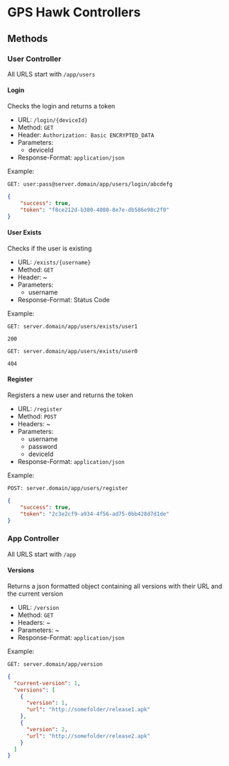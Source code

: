 # GPS Hawk Controllers

## Methods

### User Controller

All URLS start with `/app/users`

#### Login

Checks the login and returns a token

- URL: `/login/{deviceId}`
- Method: `GET`
- Header: `Authorization: Basic ENCRYPTED_DATA`
- Parameters:
    - deviceId
- Response-Format: `application/json`

Example:

```
GET: user:pass@server.domain/app/users/login/abcdefg
```

```json
{
    "success": true,
    "token": "f8ce212d-b380-4080-8e7e-db586e98c2f0"
}
```

#### User Exists

Checks if the user is existing

- URL: `/exists/{username}`
- Method: `GET`
- Header: ~
- Parameters: 
    - username
- Response-Format: Status Code

Example:

```
GET: server.domain/app/users/exists/user1
```

```
200
```

```
GET: server.domain/app/users/exists/user0
```

```
404
```

#### Register

Registers a new user and returns the token

- URL: `/register`
- Method: `POST`
- Headers: ~
- Parameters:
    - username
    - password
    - deviceId
- Response-Format: `application/json`
  
Example:

```
POST: server.domain/app/users/register
```

```json
{
    "success": true,
    "token": "2c3e2cf9-a934-4f56-ad75-0bb428d7d1de"
}
```

### App Controller

All URLS start with `/app`

#### Versions

Returns a json formatted object containing all versions with their URL and the current version

- URL: `/version`
- Method: `GET`
- Headers: ~
- Parameters: ~
- Response-Format: `application/json`

Example:

```
GET: server.domain/app/version
```

```json
{
  "current-version": 1,
  "versions": [
    {
      "version": 1,
      "url": "http://somefolder/release1.apk"
    },
    {
      "version": 2,
      "url": "http://somefolder/release2.apk"
    }
  ]
}
```